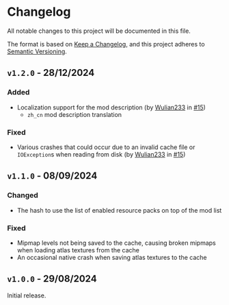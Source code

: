 # Changelog

All notable changes to this project will be documented in this file.

The format is based on [Keep a Changelog](https://keepachangelog.com/en/1.0.0/),
and this project adheres to [Semantic Versioning](https://semver.org/spec/v2.0.0.html).

## `v1.2.0` - 28/12/2024

### Added

- Localization support for the mod description (by [Wulian233](https://github.com/Wulian233) in [#15](https://github.com/steves-underwater-paradise/blinkload/pull/15))
  - `zh_cn` mod description translation

### Fixed

- Various crashes that could occur due to an invalid cache file or `IOException`s when reading from disk (by [Wulian233](https://github.com/Wulian233) in [#15](https://github.com/steves-underwater-paradise/blinkload/pull/15))

## `v1.1.0` - 08/09/2024

### Changed

- The hash to use the list of enabled resource packs on top of the mod list

### Fixed

- Mipmap levels not being saved to the cache, causing broken mipmaps when loading atlas textures from the cache
- An occasional native crash when saving atlas textures to the cache

## `v1.0.0` - 29/08/2024

Initial release.
